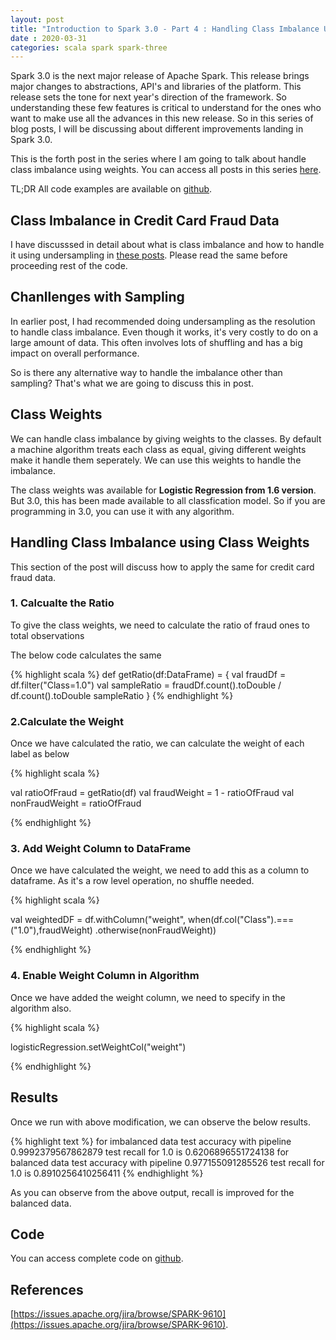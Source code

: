 ```yaml
---
layout: post
title: "Introduction to Spark 3.0 - Part 4 : Handling Class Imbalance Using Weights"
date : 2020-03-31
categories: scala spark spark-three 
---
```

Spark 3.0 is the next major release of Apache Spark. This release brings major changes to abstractions, API's and libraries of the platform. This release sets the tone for next year's direction of the framework. So understanding these few features is critical to understand for the ones who want to make use all the advances in this new release. So in this series of blog posts, I will be discussing about different improvements landing in Spark 3.0.


This is the forth post in the series where I am going to talk about handle class imbalance using weights. You can access all posts in this series [here](/categories/spark-three).

TL;DR All code examples are available on [github](https://github.com/phatak-dev/spark-3.0-examples).

## Class Imbalance in Credit Card Fraud Data

I have discusssed in detail about what is class imbalance and how to handle it using undersampling in [these posts](/categories/class-imbalance/). Please read the same before proceeding rest of the code.

## Chanllenges with Sampling

In earlier post, I had recommended doing undersampling as the resolution to handle class imbalance. Even though it works, it's very costly to do on a large amount of data. This often involves lots of shuffling and has a big impact on overall performance.

So is there any alternative way to handle the imbalance other than sampling? That's what we are going to discuss this in post.


## Class Weights

We can handle class imbalance  by giving weights to the classes. By default a machine algorithm treats each class as equal, giving different weights make it handle them seperately. We can use this weights to handle the imbalance.

The class weights was available for **Logistic Regression from 1.6 version**. But 3.0, this has been made available to all classfication model. So if you are programming in 3.0, you can use it with any algorithm.


## Handling Class Imbalance using Class Weights

This section of the post will discuss how to apply the same for credit card fraud data.


### 1. Calcualte the Ratio

To give the class weights, we need to calculate the ratio of fraud ones to total observations

The below code calculates the same

{% highlight scala %}
def getRatio(df:DataFrame) = {
    val fraudDf = df.filter("Class=1.0")
    val sampleRatio = fraudDf.count().toDouble / df.count().toDouble
    sampleRatio
  }
{% endhighlight %}


### 2.Calculate the Weight

Once we have calculated the  ratio, we can calculate the weight of each label as below

{% highlight scala %}

val ratioOfFraud = getRatio(df)
val fraudWeight  = 1 - ratioOfFraud
val nonFraudWeight = ratioOfFraud

{% endhighlight %}

### 3. Add Weight Column to DataFrame

Once we have calculated the weight, we need to add this as a column to dataframe. As it's a row level operation, no shuffle needed.

{% highlight scala %}

val weightedDF = df.withColumn("weight",
      when(df.col("Class").===("1.0"),fraudWeight)
     .otherwise(nonFraudWeight))

{% endhighlight %}


### 4. Enable Weight Column in Algorithm

Once we have added the weight column, we need to specify in the algorithm also.

{% highlight scala %}

logisticRegression.setWeightCol("weight")

{% endhighlight %}


## Results

Once we run with above modification, we can observe the below results.

{% highlight text %}
for imbalanced data
test accuracy with pipeline 0.9992379567862879
test recall for 1.0 is 0.6206896551724138
for balanced data
test accuracy with pipeline 0.977155091285526
test recall for 1.0 is 0.8910256410256411
{% endhighlight %}

As you can observe from the above output, recall is improved for the balanced data.

## Code

You can access complete code on [github](https://github.com/phatak-dev/spark-3.0-examples/blob/master/src/main/scala/com/madhukaraphatak/spark/ml/WeightedLogisticRegression.scala).

## References

[https://issues.apache.org/jira/browse/SPARK-9610](https://issues.apache.org/jira/browse/SPARK-9610).

